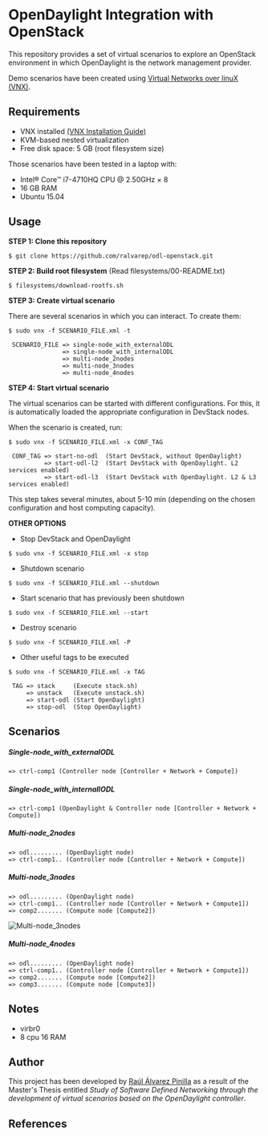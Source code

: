 # OpenDaylight Integration with OpenStack
This repository provides a set of virtual scenarios to explore an OpenStack environment in which OpenDaylight is the network management provider.

Demo scenarios have been created using [Virtual Networks over linuX (VNX)](http://www.dit.upm.es/~vnx/).


## Requirements

 - VNX installed [(VNX Installation Guide)](http://web.dit.upm.es/vnxwiki/index.php/Vnx-install)
 - KVM-based nested virtualization
 - Free disk space: 5 GB (root filesystem size)

Those scenarios have been tested in a laptop with:
 - Intel® Core™ i7-4710HQ CPU @ 2.50GHz × 8
 - 16 GB RAM
 - Ubuntu 15.04

## Usage

**STEP 1: Clone this repository**
~~~
$ git clone https://github.com/ralvarep/odl-openstack.git
~~~

**STEP 2: Build root filesystem** (Read filesystems/00-README.txt)
~~~
$ filesystems/download-rootfs.sh
~~~

**STEP 3: Create virtual scenario**

There are several scenarios in which you can interact. To create them:
~~~
$ sudo vnx -f SCENARIO_FILE.xml -t

 SCENARIO_FILE => single-node_with_externalODL
               => single-node_with_internalODL
               => multi-node_2nodes
               => multi-node_3nodes
               => multi-node_4nodes
~~~

**STEP 4: Start virtual scenario**

The virtual scenarios can be started with different configurations. For this, it is automatically loaded the appropriate configuration in DevStack nodes.

When the scenario is created, run:
~~~
$ sudo vnx -f SCENARIO_FILE.xml -x CONF_TAG

 CONF_TAG => start-no-odl  (Start DevStack, without OpenDaylight)
          => start-odl-l2  (Start DevStack with OpenDaylight. L2 services enabled)
          => start-odl-l3  (Start DevStack with OpenDaylight. L2 & L3 services enabled)
~~~
This step takes several minutes, about 5-10 min (depending on the chosen configuration and host computing capacity).

**OTHER OPTIONS**

* Stop DevStack and OpenDaylight
~~~
$ sudo vnx -f SCENARIO_FILE.xml -x stop
~~~
* Shutdown scenario
~~~
$ sudo vnx -f SCENARIO_FILE.xml --shutdown
~~~
* Start scenario that has previously been shutdown
~~~
$ sudo vnx -f SCENARIO_FILE.xml --start
~~~
* Destroy scenario
~~~
$ sudo vnx -f SCENARIO_FILE.xml -P
~~~
* Other useful tags to be executed
~~~
$ sudo vnx -f SCENARIO_FILE.xml -x TAG

 TAG => stack     (Execute stack.sh)
     => unstack   (Execute unstack.sh)
     => start-odl (Start OpenDaylight)
     => stop-odl  (Stop OpenDaylight)
~~~

## Scenarios

##### Single-node_with_externalODL
~~~
=> ctrl-comp1 (Controller node [Controller + Network + Compute])
~~~

##### Single-node_with_internallODL
~~~
=> ctrl-comp1 (OpenDaylight & Controller node [Controller + Network + Compute])
~~~

##### Multi-node_2nodes
~~~
=> odl......... (OpenDaylight node)
=> ctrl-comp1.. (Controller node [Controller + Network + Compute])
~~~

##### Multi-node_3nodes
~~~
=> odl......... (OpenDaylight node)
=> ctrl-comp1.. (Controller node [Controller + Network + Compute1])
=> comp2....... (Compute node [Compute2])
~~~
![Multi-node_3nodes](https://raw.githubusercontent.com/ralvarep/odl-openstack/master/network_maps/multi-node_3nodes.jpg)

##### Multi-node_4nodes
~~~
=> odl......... (OpenDaylight node)
=> ctrl-comp1.. (Controller node [Controller + Network + Compute1])
=> comp2....... (Compute node [Compute2])
=> comp3....... (Compute node [Compute3])
~~~

## Notes

* virbr0
* 8 cpu 16 RAM


## Author

This project has been developed by [Raúl Álvarez Pinilla](http://github.com/ralvarep) as a result of the Master's Thesis entitled *Study of Software Defined Networking through the development of virtual scenarios based on the OpenDaylight controller*.


## References


